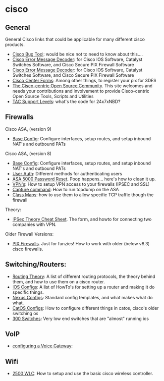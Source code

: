 # cisco

## General
General Cisco links that could be applicable for many different cisco products.
- [Cisco Bug Tool](http://www.cisco.com/cgi-bin/Support/Bugtool/home.pl): would be nice not to need to know about this....
- [Cisco Error Message Decoder](http://www.cisco.com/cgi-bin/Support/Errordecoder/home.pl): for Cisco IOS Software, Catalyst Switches Software, and Cisco Secure PIX Firewall Software
- [Cisco Error Message Decoder](http://www.cisco.com/cgi-bin/Support/Errordecoder/home.pl): for Cisco IOS Software, Catalyst Switches Software, and Cisco Secure PIX Firewall Software
- [Cisco Center Forms](http://www.cisco.com/cgi-bin/Software/FormManager/formgenerator.pl): Among other things, to register your pix for 3DES
- [The Cisco-centric Open Source Community](http://cosi-nms.sourceforge.net/). This site welcomes and needs your contributions and involvement to provide Cisco-centric Open Source Tools, Scripts and Utilities
- [TAC Support Levels](tac-support-levels.md): what's the code for 24x7xNBD? 

## Firewalls

Cisco ASA, (version 9)
- [Base Config](base-config-asa-v9.md): Configure interfaces, setup routes, and setup inbound NAT's and outbound PATs

Cisco ASA, (version 8)
- [Base Config](asa8-baseConfig.md):  Configure interfaces, setup routes, and setup inbound NAT's and outbound PATs
- [User Auth](asa-user-auth.md): Different methods for authenticating users
- [ASA 5000 Password Reset](asa-5000-password-reset.md). Poop happens... here's how to clean it up. 
- [VPN's](setting-up-vpns-on-v-8-3-pixes.md):  How to setup VPN access to your firewalls (IPSEC and SSL)
- [Capture command](capture-command.md):  How to run tcpdump on the ASA
- [Class Maps](class-maps.md): how to use them to allow specific TCP traffic though the firewall

Theory: 
- [IPSec Theory Cheat Sheet](../Eth-IP/layer3/ipsec-theroy.md).  The form, and howto for connecting two companies with VPN.

Older Firewall Versions: 
- [PIX Firewalls](pix-README.md).  Just for funzies! How to work with older (below v8.3) cisco firewalls.  

## Switching/Routers:
- [Routing Theory](../Eth-IP/layer3/routing-theory.md): A list of different routing protocols, the theory behind them, and how to use them on a cisco router.
- [IOS Configs](ios-configs.md): A list of HowTo's for setting up a router and making it do specific things.  
- [Nexus Configs](nexus.md): Standard config templates, and what makes what do what.
- [CatOS Configs](catos-configs.md): How to configure different things in catos, cisco's older switching os
- [300 Switches](cisco-small-business-300-series-managed-switches.md): Very low end switches that are "almost" running ios

## VoIP
- [configuring a Voice Gateway](configuring-a-vg.md):

## Wifi
- [2500 WLC](2500-wlc.md): How to setup and use the basic cisco wireless controller. 